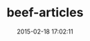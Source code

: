 ---
layout: post
title:  "beef-articles"
repo:   "beef/articles"
date:   2015-02-18 17:02:11
gemurl: http://github.com/beef/articles
---